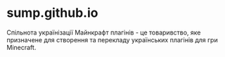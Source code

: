 # sump.github.io
Спільнота українізації Майнкрафт плагінів - це товаривство, яке призначене для створення та перекладу українських плагінів для гри Minecraft. 
